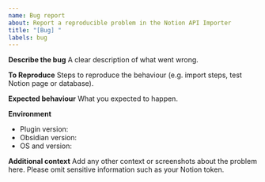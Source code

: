 ```yaml
---
name: Bug report
about: Report a reproducible problem in the Notion API Importer
title: "[Bug] "
labels: bug
---
```


**Describe the bug**
A clear description of what went wrong.

**To Reproduce**
Steps to reproduce the behaviour (e.g. import steps, test Notion page or database).

**Expected behaviour**
What you expected to happen.

**Environment**
- Plugin version:
- Obsidian version:
- OS and version:

**Additional context**
Add any other context or screenshots about the problem here. Please omit sensitive information such as your Notion token.
